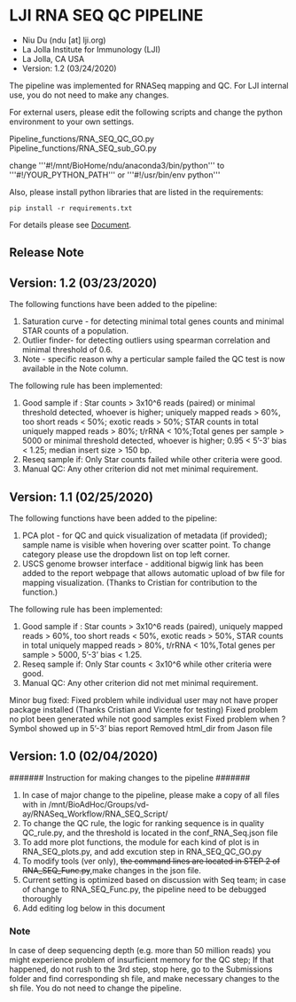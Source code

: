 # **LJI RNA SEQ QC PIPELINE**
* Niu Du (ndu [at] lji.org)
* La Jolla Institute for Immunology (LJI)
* La Jolla, CA USA
* Version: 1.2 (03/24/2020)

The pipeline was implemented for RNASeq mapping and QC. For LJI internal use, you do not need to make any changes. 

For external users, please edit the following scripts and change the python environment to your own settings.

Pipeline_functions/RNA_SEQ_QC_GO.py
Pipeline_functions/RNA_SEQ_sub_GO.py

change '''#!/mnt/BioHome/ndu/anaconda3/bin/python''' to '''#!/YOUR_PYTHON_PATH''' or '''#!/usr/bin/env python'''

Also, please install python libraries that are listed in the requirements:

    pip install -r requirements.txt

For details please see [Document](https://ndu-ucsd.github.io/RNA_SEQ_PIPELINE/).


## Release Note

## Version: 1.2 (03/23/2020)
The following functions have been added to the pipeline:
1. Saturation curve - for detecting minimal total genes counts and minimal STAR counts of a population.
2. Outlier finder- for detecting outliers using spearman correlation and minimal threshold of 0.6.
3. Note - specific reason why a perticular sample failed the QC test is now available in the Note column.

The following rule has been implemented:
1. Good sample if : Star counts > 3x10^6 reads (paired) or minimal threshold detected, whoever is higher; uniquely mapped reads > 60%, too short reads < 50%; exotic reads > 50%; STAR counts in total uniquely mapped reads > 80%; t/rRNA < 10%;Total genes per sample > 5000 or minimal threshold detected, whoever is higher;  0.95 < 5’-3’ bias < 1.25; median insert size > 150 bp.
2. Reseq sample if: Only Star counts failed while other criteria were good.
3. Manual QC: Any other criterion did not met minimal requirement.

## Version: 1.1 (02/25/2020)

The following functions have been added to the pipeline:
1. PCA plot - for QC and quick visualization of metadata (if provided); sample name is visible when hovering over scatter point. To change category please use the dropdown list on top left corner. 
2. USCS genome browser interface - additional bigwig link has been added to the report webpage that allows automatic upload of bw file for mapping visualization. (Thanks to Cristian for contribution to the function.) 

The following rule has been implemented:
1. Good sample if : Star counts > 3x10^6 reads (paired), uniquely mapped reads > 60%, too short reads < 50%, exotic reads > 50%, STAR counts in total uniquely mapped reads > 80%, t/rRNA < 10%,Total genes per sample > 5000,  5’-3’ bias < 1.25.
2. Reseq sample if: Only Star counts < 3x10^6 while other criteria were good.
3. Manual QC: Any other criterion did not met minimal requirement.

Minor bug fixed:
Fixed problem while individual user may not have proper package installed (Thanks Cristian and Vicente for testing)
Fixed problem no plot been generated while not good samples exist
Fixed problem when ? Symbol showed up in  5’-3’ bias report
Removed html_dir from Jason file  


## Version: 1.0 (02/04/2020)



####### Instruction for making changes to the pipeline #######
1. In case of major change to the pipeline, please make a copy of all files with in /mnt/BioAdHoc/Groups/vd-ay/RNASeq_Workflow/RNA_SEQ_Script/
2. To change the QC rule, the logic for ranking sequence is in quality QC_rule.py, and the threshold is located in the conf_RNA_Seq.json file
3. To add more plot functions, the module for each kind of plot is in RNA_SEQ_plots.py, and add excution step in RNA_SEQ_QC_GO.py
4. To modify tools (ver only), ~~the command lines are located in STEP 2 of RNA_SEQ_Func.py~~,make changes in the json file.
5. Current setting is optimized based on discussion with Seq team; in case of change to RNA_SEQ_Func.py, the pipeline need to be debugged thoroughly
6. Add editing log below in this document

### Note 
In case of deep sequencing depth (e.g. more than 50 million reads) you might experience problem of insurficient memory for the QC step; If that happened, do not rush to the 3rd step, stop here, go to the Submissions folder and find corresponding sh file, and make necessary changes to the sh file. You do not need to change the pipeline. 